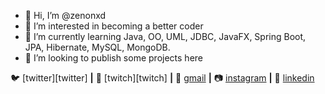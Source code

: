 - 👋 Hi, I’m @zenonxd
- 👀 I’m interested in becoming a better coder
- 🌱 I’m currently learning Java, OO, UML, JDBC, JavaFX, Spring Boot, JPA, Hibernate, MySQL, MongoDB.
- 💞️ I’m looking to publish some projects here

🐦 [twitter][twitter] **|** 
🎥 [twitch][twitch] **|** 
📧 [gmail][gmail] **|** 
📷 [instagram][instagram] **|** 
👔 [linkedin][linkedin]





[instagram]: https://instagram.com/olavomoreirap/
[linkedin]: https://linkedin.com/in/olavospmoreira/
[gmail]: https://mail.google.com/mail/?view=cm&fs=1&to=olavomoreiranl@gmail.com&su=SUBJECT&body=BODY&bcc=olavomoreiranl@gmail.com
